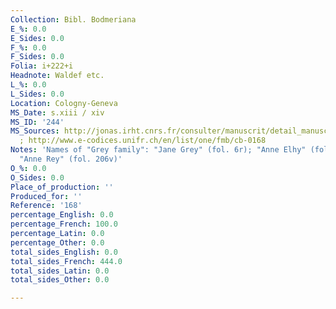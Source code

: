 ```yaml
---
Collection: Bibl. Bodmeriana
E_%: 0.0
E_Sides: 0.0
F_%: 0.0
F_Sides: 0.0
Folia: i+222+i
Headnote: Waldef etc.
L_%: 0.0
L_Sides: 0.0
Location: Cologny-Geneva
MS_Date: s.xiii / xiv
MS_ID: '244'
MS_Sources: http://jonas.irht.cnrs.fr/consulter/manuscrit/detail_manuscrit.php?projet=17550
  ; http://www.e-codices.unifr.ch/en/list/one/fmb/cb-0168
Notes: 'Names of "Grey family": "Jane Grey" (fol. 6r); "Anne Elhy" (fol. 207v) (?);
  "Anne Rey" (fol. 206v)'
O_%: 0.0
O_Sides: 0.0
Place_of_production: ''
Produced_for: ''
Reference: '168'
percentage_English: 0.0
percentage_French: 100.0
percentage_Latin: 0.0
percentage_Other: 0.0
total_sides_English: 0.0
total_sides_French: 444.0
total_sides_Latin: 0.0
total_sides_Other: 0.0

---
```

